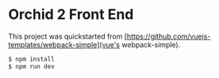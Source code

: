 # Orchid 2 Front End

This project was quickstarted from [https://github.com/vuejs-templates/webpack-simple](vue's webpack-simple).

``` bash
$ npm install
$ npm run dev
```
